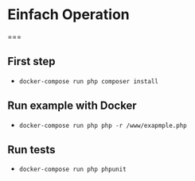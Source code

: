 # Einfach Operation

===

## First step

* `docker-compose run php composer install`

## Run example with Docker

* `docker-compose run php php -r /www/exapmple.php `

## Run tests

* `docker-compose run php phpunit`
